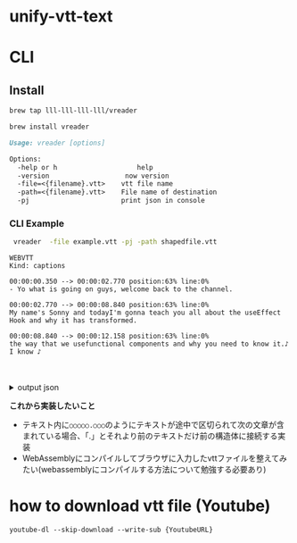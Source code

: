 # unify-vtt-text

# CLI


## Install
```sh
brew tap lll-lll-lll-lll/vreader
```

```sh
brew install vreader
```


```md
Usage: vreader [options] 

Options:
  -help or h 	 		        help
  -version            		 now version
  -file=<{filename}.vtt>    vtt file name
  -path=<{filename}.vtt>    File name of destination
  -pj                       print json in console
```

### CLI Example

```sh
 vreader  -file example.vtt -pj -path shapedfile.vtt
```



```
WEBVTT
Kind: captions

00:00:00.350 --> 00:00:02.770 position:63% line:0%
- Yo what is going on guys, welcome back to the channel.

00:00:02.770 --> 00:00:08.840 position:63% line:0%
My name's Sonny and todayI'm gonna teach you all about the useEffect Hook and why it has transformed.

00:00:08.840 --> 00:00:12.158 position:63% line:0%
the way that we usefunctional components and why you need to know it.♪ I know ♪

```
</div></details>
<br>
<br>

<details><summary>output json</summary><div>

```json

{
  "start_time": "00:00:00.350",
  "end_time": "00:00:02.770",
  "position": "position:63%",
  "line": "line:0%",
  "text": "- Yo what is going on guys, welcome back to the channel.",
  "separator": "--\u003e"
},
{
  "start_time": "00:00:02.770",
  "end_time": "00:00:08.840",
  "position": "position:63%",
  "line": "line:0%",
  "text": "My name's Sonny and todayI'm gonna teach you all about the useEffect Hook and why it has transformed.",
  "separator": "--\u003e"
},
{
  "start_time": "00:00:08.840",
  "end_time": "00:00:12.158",
  "position": "position:63%",
  "line": "line:0%",
  "text": "the way that we usefunctional components and why you need to know it.♪ I know ♪",
  "separator": "--\u003e"
}
```
</div></details>


**これから実装したいこと**<br>
- テキスト内に`○○○○○.○○○`のようにテキストが途中で区切られて次の文章が含まれている場合、「.」とそれより前のテキストだけ前の構造体に接続する実装
- WebAssemblyにコンパイルしてブラウザに入力したvttファイルを整えてみたい(webassemblyにコンパイルする方法について勉強する必要あり)





# how to download vtt file (Youtube)

`youtube-dl --skip-download --write-sub {YoutubeURL}`

